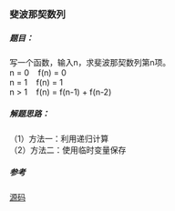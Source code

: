 ### 斐波那契数列

##### 题目：
写一个函数，输入n，求斐波那契数列第n项。
<br/>n = 0 &nbsp;&nbsp; f(n) = 0
<br/>n = 1 &nbsp;&nbsp; f(n) = 1
<br/>n > 1  &nbsp;&nbsp; f(n) = f(n-1) + f(n-2)
##### 解题思路：
（1）方法一：利用递归计算
<br/>（2）方法二：使用临时变量保存

##### 参考
[源码](https://github.com/BillKalin/SwordOffer/blob/master/sourcecode/src/main/java/com/billkalin/sourcecode/question7/Main.java)